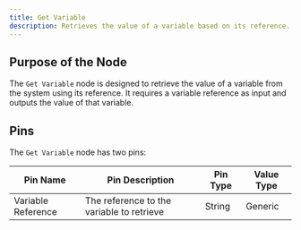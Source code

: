```yaml
---
title: Get Variable
description: Retrieves the value of a variable based on its reference.
---
```


## Purpose of the Node
The `Get Variable` node is designed to retrieve the value of a variable from the system using its reference. It requires a variable reference as input and outputs the value of that variable.

## Pins
The `Get Variable` node has two pins:

| Pin Name       | Pin Description                           | Pin Type | Value Type |
|----------------|-------------------------------------------|----------|------------|
| Variable Reference | The reference to the variable to retrieve | String   | Generic    |